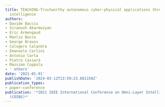 ```yaml
---
title: TEACHING-Trustworthy autonomous cyber-physical applications through human-centred
  intelligence
authors:
- Davide Bacciu
- Siranush Akarmazyan
- Eric Armengaud
- Manlio Bacco
- George Bravos
- Calogero Calandra
- Emanuele Carlini
- Antonio Carta
- Pietro Cassarà
- Massimo Coppola
- ' others'
date: '2021-01-01'
publishDate: '2024-03-12T13:59:23.681158Z'
publication_types:
- paper-conference
publication: '*2021 IEEE International Conference on Omni-Layer Intelligent Systems
  (COINS)*'
---
```

